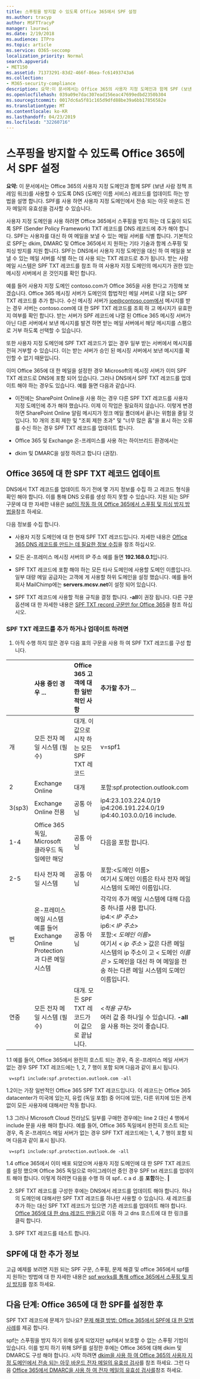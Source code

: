 ```yaml
---
title: 스푸핑을 방지할 수 있도록 Office 365에서 SPF 설정
ms.author: tracyp
author: MSFTTracyP
manager: laurawi
ms.date: 2/19/2018
ms.audience: ITPro
ms.topic: article
ms.service: O365-seccomp
localization_priority: Normal
search.appverid:
- MET150
ms.assetid: 71373291-83d2-466f-86ea-fc61493743a6
ms.collection:
- M365-security-compliance
description: 요약:이 문서에서는 Office 365의 사용자 지정 도메인과 함께 SPF (보낸 사람 정책 프레임 워크)를 사용할 수 있도록 DNS (도메인 이름 서비스) 레코드를 업데이트 하는 방법을 설명 합니다. SPF를 사용 하면 사용자 지정 도메인에서 전송 되는 아웃 바운드 전자 메일의 유효성을 검사할 수 있습니다.
ms.openlocfilehash: 039a09e7dac307ead156eac47699edbd2350b304
ms.sourcegitcommit: 0017dc6a5f81c165d9dfd88be39a6bb17856582e
ms.translationtype: MT
ms.contentlocale: ko-KR
ms.lasthandoff: 04/23/2019
ms.locfileid: "32260716"
---
```

# <a name="set-up-spf-in-office-365-to-help-prevent-spoofing"></a>스푸핑을 방지할 수 있도록 Office 365에서 SPF 설정

 **요약:** 이 문서에서는 Office 365의 사용자 지정 도메인과 함께 SPF (보낸 사람 정책 프레임 워크)를 사용할 수 있도록 DNS (도메인 이름 서비스) 레코드를 업데이트 하는 방법을 설명 합니다. SPF를 사용 하면 사용자 지정 도메인에서 전송 되는 아웃 바운드 전자 메일의 유효성을 검사할 수 있습니다. 
  
사용자 지정 도메인을 사용 하려면 Office 365에서 스푸핑을 방지 하는 데 도움이 되도록 SPF (Sender Policy Framework) TXT 레코드를 DNS 레코드에 추가 해야 합니다. SPF는 사용자를 대신 하 여 메일을 보낼 수 있는 메일 서버를 식별 합니다. 기본적으로 SPF는 dkim, DMARC 및 Office 365에서 지 원하는 기타 기술과 함께 스푸핑 및 피싱 방지를 지원 합니다. SPF는 DNS에서 사용자 지정 도메인을 대신 하 여 메일을 보낼 수 있는 메일 서버를 식별 하는 데 사용 되는 TXT 레코드로 추가 됩니다. 받는 사람 메일 시스템은 SPF TXT 레코드를 참조 하 여 사용자 지정 도메인의 메시지가 권한 있는 메시징 서버에서 온 것인지를 확인 합니다.
  
예를 들어 사용자 지정 도메인 contoso.com가 Office 365을 사용 한다고 가정해 보겠습니다. Office 365 메시징 서버가 도메인의 합법적인 메일 서버로 나열 되는 SPF TXT 레코드를 추가 합니다. 수신 메시징 서버가 joe@contoso.com에서 메시지를 받는 경우 서버는 contoso.com에 대 한 SPF TXT 레코드를 조회 하 고 메시지가 유효한 지 여부를 확인 합니다. 받는 서버가 SPF 레코드에 나열 된 Office 365 메시징 서버가 아닌 다른 서버에서 보낸 메시지를 발견 하면 받는 메일 서버에서 해당 메시지를 스팸으로 거부 하도록 선택할 수 있습니다.
  
또한 사용자 지정 도메인에 SPF TXT 레코드가 없는 경우 일부 받는 서버에서 메시지를 전혀 거부할 수 있습니다. 이는 받는 서버가 승인 된 메시징 서버에서 보낸 메시지를 확인할 수 없기 때문입니다.
  
이미 Office 365에 대 한 메일을 설정한 경우 Microsoft의 메시징 서버가 이미 SPF TXT 레코드로 DNS에 포함 되어 있습니다. 그러나 DNS에서 SPF TXT 레코드를 업데이트 해야 하는 경우도 있습니다. 예를 들면 다음과 같습니다.
  
- 이전에는 SharePoint Online을 사용 하는 경우 다른 SPF TXT 레코드를 사용자 지정 도메인에 추가 해야 했습니다. 이제 이 작업은 필요하지 않습니다. 이렇게 변경 하면 SharePoint Online 알림 메시지가 정크 메일 폴더에서 끝나는 위험을 줄일 것입니다. 10 개의 조회 제한 및 "조회 제한 초과" 및 "너무 많은 홉"을 표시 하는 오류를 수신 하는 경우 SPF TXT 레코드를 업데이트 합니다.
    
- Office 365 및 Exchange 온-프레미스를 사용 하는 하이브리드 환경에서는
    
- dkim 및 DMARC을 설정 하려고 합니다 (권장).
    
## <a name="updating-your-spf-txt-record-for-office-365"></a>Office 365에 대 한 SPF TXT 레코드 업데이트

DNS에서 TXT 레코드를 업데이트 하기 전에 몇 가지 정보를 수집 하 고 레코드 형식을 확인 해야 합니다. 이를 통해 DNS 오류를 생성 하지 못할 수 있습니다. 지원 되는 SPF 구문에 대 한 자세한 내용은 [spf이 작동 하 여 Office 365에서 스푸핑 및 피싱 방지 방법을](how-office-365-uses-spf-to-prevent-spoofing.md#HowSPFWorks)참조 하세요.
  
다음 정보를 수집 합니다.
  
- 사용자 지정 도메인에 대 한 현재 SPF TXT 레코드입니다. 자세한 내용은 [Office 365 DNS 레코드를 만드는 데 필요한 정보 수집](https://support.office.microsoft.com/en-us/article/Gather-the-information-you-need-to-create-Office-365-DNS-records-77f90d4a-dc7f-4f09-8972-c1b03ea85a67)을 참조 하십시오.
    
- 모든 온-프레미스 메시징 서버의 IP 주소 예를 들면 **192.168.0.1**입니다.
    
- SPF TXT 레코드에 포함 해야 하는 모든 타사 도메인에 사용할 도메인 이름입니다. 일부 대량 메일 공급자는 고객에 게 사용할 하위 도메인을 설정 했습니다. 예를 들어 회사 MailChimp에는 **servers.mcsv.net**이 설정 되어 있습니다.
    
- SPF TXT 레코드에 사용할 적용 규칙을 결정 합니다. **-all**이 권장 됩니다. 다른 구문 옵션에 대 한 자세한 내용은 [SPF TXT record 구문만 for Office 365](how-office-365-uses-spf-to-prevent-spoofing.md#SPFSyntaxO365)을 참조 하십시오.
    
### <a name="to-add-or-update-your-spf-txt-record"></a>SPF TXT 레코드를 추가 하거나 업데이트 하려면

1. 아직 수행 하지 않은 경우 다음 표의 구문을 사용 하 여 SPF TXT 레코드를 구성 합니다.
    
||**사용 중인 경우 ...**|**Office 365 고객에 대 한 일반적인 사항**|**추가할 추가 ...**|
|:-----|:-----|:-----|:-----|
|개  <br/> |모든 전자 메일 시스템 (필수)  <br/> |대개. 이 값으로 시작 하는 모든 SPF TXT 레코드  <br/> |v=spf1  <br/> |
|2  <br/> |Exchange Online  <br/> |대개  <br/> |포함:spf.protection.outlook.com  <br/> |
|3(sp3)  <br/> |Exchange Online 전용  <br/> |공통 아님  <br/> |ip4:23.103.224.0/19 ip4:206.191.224.0/19 ip4:40.103.0.0/16 include.  <br/> |
|1-4  <br/> |Office 365 독일, Microsoft 클라우드 독일에만 해당  <br/> |공통 아님  <br/> |다음을 포함 합니다.  <br/> |
|2-5  <br/> |타사 전자 메일 시스템  <br/> |공통 아님  <br/> |포함:\<도메인 이름\>  <br/> 여기서 도메인 이름은 타사 전자 메일 시스템의 도메인 이름입니다.  <br/> |
|번  <br/> |온-프레미스 메일 시스템 예를 들어 Exchange Online Protection과 다른 메일 시스템  <br/> |공통 아님  <br/> | 각각의 추가 메일 시스템에 대해 다음 중 하나를 사용 합니다.  <br/>  ip4:\<  _IP 주소_\>  <br/>  ip6:\<  _IP 주소_\>  <br/>  포함:\<  _도메인 이름_\>  <br/>  여기서 \< _ip 주소_ \> 값은 다른 메일 시스템의 ip 주소이 고 \< 도메인 _이름은_ \> 도메인을 대신 하 여 메일을 전송 하는 다른 메일 시스템의 도메인 이름입니다.    <br/> |
|연중  <br/> |모든 전자 메일 시스템 (필수)  <br/> |대개. 모든 SPF TXT 레코드가이 값으로 끝납니다.  <br/> |\<_적용 규칙_\>  <br/> 여러 값 중 하나일 수 있습니다. **-all**을 사용 하는 것이 좋습니다.  <br/> |
   
1.1 예를 들어, Office 365에서 완전히 호스트 되는 경우, 즉 온-프레미스 메일 서버가 없는 경우 SPF TXT 레코드에는 1, 2, 7 행이 포함 되며 다음과 같이 표시 됩니다.
    
  ```
   v=spf1 include:spf.protection.outlook.com -all
  ```

1.2이는 가장 일반적인 Office 365 SPF TXT 레코드입니다. 이 레코드는 Office 365 datacenter가 미국에 있는지, 유럽 (독일 포함) 중 어디에 있든, 다른 위치에 있든 관계 없이 모든 사용자에 대해서만 작동 합니다.
    
1.3 그러나 Microsoft Cloud 전라남도 일부를 구매한 경우에는 line 2 대신 4 행에서 include 문을 사용 해야 합니다. 예를 들어, Office 365 독일에서 완전히 호스트 되는 경우, 즉 온-프레미스 메일 서버가 없는 경우 SPF TXT 레코드에는 1, 4, 7 행이 포함 되며 다음과 같이 표시 됩니다.
    
  ```
   v=spf1 include:spf.protection.outlook.de -all
  ```

1.4 office 365에서 이미 배포 되었으며 사용자 지정 도메인에 대 한 SPF TXT 레코드를 설정 했으며 Office 365 독일으로 마이그레이션 중인 경우 SPF txt 레코드를 업데이트 해야 합니다. 이렇게 하려면 다음을 수행 하 여 spf.. c a d .를 **포함**하는. **|**
    
2. SPF TXT 레코드를 구성한 후에는 DNS에서 레코드를 업데이트 해야 합니다. 하나의 도메인에 대해서만 SPF TXT 레코드를 하나만 사용할 수 있습니다. 새 레코드를 추가 하는 대신 SPF TXT 레코드가 있으면 기존 레코드를 업데이트 해야 합니다. [Office 365에 대 한 dns 레코드 만들기](https://docs.microsoft.com/office365/admin/get-help-with-domains/create-dns-records-at-any-dns-hosting-provider?view=o365-worldwide)로 이동 하 고 dns 호스트에 대 한 링크를 클릭 합니다. 
    
3. SPF TXT 레코드를 테스트 합니다.
    
## <a name="more-information-about-spf"></a>SPF에 대 한 추가 정보

고급 예제를 보려면 지원 되는 SPF 구문, 스푸핑, 문제 해결 및 office 365에서 spf를 지 원하는 방법에 대 한 자세한 내용은 [spf works를 통해 office 365에서 스푸핑 및 피싱 방지](how-office-365-uses-spf-to-prevent-spoofing.md#HowSPFWorks)를 참조 하세요.
  
## <a name="next-steps-after-you-set-up-spf-for-office-365"></a>다음 단계: Office 365에 대 한 SPF를 설정한 후

SPF TXT 레코드에 문제가 있나요? [문제 해결 방법: Office 365에서 SPF에 대 한 모범 사례](how-office-365-uses-spf-to-prevent-spoofing.md#SPFTroubleshoot)를 제공 합니다.
  
 spf는 스푸핑을 방지 하기 위해 설계 되었지만 spf에서 보호할 수 없는 스푸핑 기법이 있습니다. 이를 방지 하기 위해 SPF를 설정한 후에는 Office 365에 대해 dkim 및 DMARC도 구성 해야 합니다. 시작 하려면 [dkim을 사용 하 여 Office 365의 사용자 지정 도메인에서 전송 되는 아웃 바운드 전자 메일의 유효성 검사](use-dkim-to-validate-outbound-email.md)를 참조 하세요. 그런 다음 [Office 365에서 DMARC을 사용 하 여 전자 메일의 유효성 검사를](use-dmarc-to-validate-email.md)참조 하세요.
  

